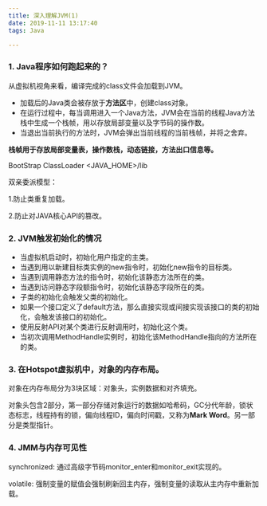 ```yaml
---
title: 深入理解JVM(1)
date: 2019-11-11 13:17:40
tags: Java

---
```


### 1. Java程序如何跑起来的？

从虚拟机视角来看，编译完成的class文件会加载到JVM。

- 加载后的Java类会被存放于**方法区**中，创建class对象。
- 在运行过程中，每当调用进入一个Java方法，JVM会在当前的线程Java方法栈中生成一个栈帧，用以存放局部变量以及字节码的操作数。
- 当退出当前执行的方法时，JVM会弹出当前线程的当前栈帧，并将之舍弃。

**栈帧用于存放局部变量表，操作数栈，动态链接，方法出口信息等。**

BootStrap ClassLoader <JAVA_HOME>/lib

双亲委派模型：

1.防止类重复加载。

2.防止对JAVA核心API的篡改。

<!--more-->

### 2. JVM触发初始化的情况

- 当虚拟机启动时，初始化用户指定的主类。
- 当遇到用以新建目标类实例的new指令时，初始化new指令的目标类。
- 当遇到调用静态方法的指令时，初始化该静态方法所在的类。
- 当遇到访问静态字段额指令时，初始化该静态字段所在的类。
- 子类的初始化会触发父类的初始化。
- 如果一个接口定义了default方法，那么直接实现或间接实现该接口的类的初始化，会触发该接口的初始化。
- 使用反射API对某个类进行反射调用时，初始化这个类。
- 当初次调用MethodHandle实例时，初始化该MethodHandle指向的方法所在的类。

### 3. 在Hotspot虚拟机中，对象的内存布局。

对象在内存布局分为3块区域：对象头，实例数据和对齐填充。

对象头包含2部分，第一部分存储对象运行的数据如哈希码，GC分代年龄，锁状态标志，线程持有的锁，偏向线程ID，偏向时间戳，又称为**Mark Word**。另一部分是类型指针。

### 4. JMM与内存可见性

synchronized: 通过高级字节码monitor_enter和monitor_exit实现的。

volatile: 强制变量的赋值会强制刷新回主内存，强制变量的读取从主内存中重新加载。